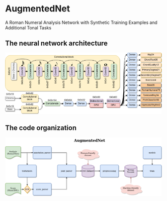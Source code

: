 # AugmentedNet
A Roman Numeral Analysis Network with Synthetic Training Examples and Additional Tonal Tasks

## The neural network architecture
![AugmentedNet Architecture](img/AugmentedNetArchitecture.png)


## The code organization
![AugmentedNet](img/AugmentedNetCode.png)
